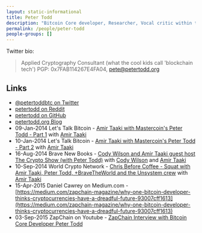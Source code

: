```yaml
---
layout: static-informational
title: Peter Todd
description: "Bitcoin Core developer, Researcher, Vocal critic within the cryptocurrency space"
permalink: /people/peter-todd
people-groups: []
---
```


Twitter bio:

> Applied Cryptography Consultant (what the cool kids call 'blockchain tech') PGP: 0x7FAB114267E4FA04, pete@petertodd.org

## Links

* [@petertoddbtc on Twitter](https://twitter.com/petertoddbtc)
* [petertodd on Reddit](https://www.reddit.com/user/petertodd)
* [petertodd on GitHub](https://github.com/petertodd)
* [petertodd.org Blog](https://petertodd.org/)
* 09-Jan-2014 Let's Talk Bitcoin - [Amir Taaki with Mastercoin's Peter Todd - Part 1](https://www.youtube.com/watch?v=0fGPhwVUeug) with [Amir Taaki](/people/amir_taaki.md)
* 10-Jan-2014 Let's Talk Bitcoin - [Amir Taaki with Mastercoin's Peter Todd - Part 2](https://www.youtube.com/watch?v=EBsIEySNOiM) with [Amir Taaki](/people/amir_taaki.md)
* 16-Aug-2014 Brave New Books - [Cody Wilson and Amir Taaki guest host The Crypto Show (with Peter Todd)](https://www.youtube.com/watch?v=xG5HlETyk7A) with [Cody Wilson](/people/cody_wilson.md) and [Amir Taaki](/people/amir_taaki.md)
* 10-Sep-2014 World Crypto Network - [Chris Before Coffee - Squat with Amir Taaki, Peter Todd, +BraveTheWorld  and the Unsystem crew](https://www.youtube.com/watch?v=A0KV0lesSK8) with [Amir Taaki](/people/amir_taaki.md)
* 15-Apr-2015 Daniel Cawrey on Medium.com - [https://medium.com/zapchain-magazine/why-one-bitcoin-developer-thinks-cryptocurrencies-have-a-dreadful-future-93007cff1613](https://medium.com/zapchain-magazine/why-one-bitcoin-developer-thinks-cryptocurrencies-have-a-dreadful-future-93007cff1613)
* 03-Sep-2015 ZapChain on Youtube - [ZapChain Interview with Bitcoin Core Developer Peter Todd](https://www.youtube.com/watch?v=Cn6MUJLJfFc)
